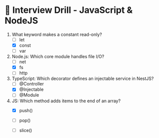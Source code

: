 # 🚀 Interview Drill - JavaScript & NodeJS

1. What keyword makes a constant read-only?  
   - [ ] let  
   - [x] const  
   - [ ] var

2. Node.js: Which core module handles file I/O?  
   - [ ] net  
   - [x] fs  
   - [ ] http

3. TypeScript: Which decorator defines an injectable service in NestJS?  
   - [ ] @Controller  
   - [x] @Injectable  
   - [ ] @Module

4. JS: Which method adds items to the end of an array?  
   - [x] push()  
   - [ ] pop()  
   - [ ] slice()

